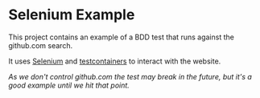 # Selenium Example

This project contains an example of a BDD test that runs against the github.com search.

It uses [Selenium](https://github.com/SeleniumHQ/) and [testcontainers](https://github.com/testcontainers) to interact
with the website.

_As we don't control github.com the test may break in the future, but it's a good example until we hit that point._ 